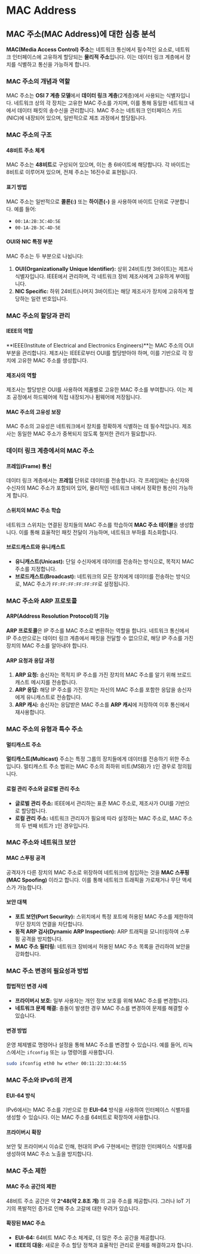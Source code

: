 # MAC Address

## MAC 주소(MAC Address)에 대한 심층 분석

**MAC(Media Access Control) 주소**는 네트워크 통신에서 필수적인 요소로, 네트워크 인터페이스에 고유하게 할당되는 **물리적 주소**입니다. 이는 데이터 링크 계층에서 장치를 식별하고 통신을 가능하게 합니다.&#x20;

### MAC 주소의 개념과 역할

MAC 주소는 **OSI 7 계층 모델**에서 **데이터 링크 계층**(2계층)에서 사용되는 식별자입니다. 네트워크 상의 각 장치는 고유한 MAC 주소를 가지며, 이를 통해 동일한 네트워크 내에서 데이터 패킷의 송수신을 관리합니다. MAC 주소는 네트워크 인터페이스 카드(NIC)에 내장되어 있으며, 일반적으로 제조 과정에서 할당됩니다.

### MAC 주소의 구조

#### 48비트 주소 체계

MAC 주소는 **48비트**로 구성되어 있으며, 이는 총 6바이트에 해당합니다. 각 바이트는 8비트로 이루어져 있으며, 전체 주소는 16진수로 표현됩니다.

#### 표기 방법

MAC 주소는 일반적으로 **콜론(:)** 또는 **하이픈(-)** 을 사용하여 바이트 단위로 구분합니다. 예를 들어:

* `00:1A:2B:3C:4D:5E`
* `00-1A-2B-3C-4D-5E`

#### OUI와 NIC 특정 부분

MAC 주소는 두 부분으로 나뉩니다:

1. **OUI(Organizationally Unique Identifier):** 상위 24비트(첫 3바이트)는 제조사 식별자입니다. IEEE에서 관리하며, 각 네트워크 장비 제조사에게 고유하게 부여됩니다.
2. **NIC Specific:** 하위 24비트(나머지 3바이트)는 해당 제조사가 장치에 고유하게 할당하는 일련 번호입니다.

### MAC 주소의 할당과 관리

#### IEEE의 역할

\*\*IEEE(Institute of Electrical and Electronics Engineers)\*\*는 MAC 주소의 OUI 부분을 관리합니다. 제조사는 IEEE로부터 OUI를 할당받아야 하며, 이를 기반으로 각 장치에 고유한 MAC 주소를 생성합니다.

#### 제조사의 역할

제조사는 할당받은 OUI를 사용하여 제품별로 고유한 MAC 주소를 부여합니다. 이는 제조 공정에서 하드웨어에 직접 내장되거나 펌웨어에 저장됩니다.

#### MAC 주소의 고유성 보장

MAC 주소의 고유성은 네트워크에서 장치를 정확하게 식별하는 데 필수적입니다. 제조사는 동일한 MAC 주소가 중복되지 않도록 철저한 관리가 필요합니다.

### 데이터 링크 계층에서의 MAC 주소

#### 프레임(Frame) 통신

데이터 링크 계층에서는 **프레임** 단위로 데이터를 전송합니다. 각 프레임에는 송신자와 수신자의 MAC 주소가 포함되어 있어, 물리적인 네트워크 내에서 정확한 통신이 가능하게 합니다.

#### 스위치의 MAC 주소 학습

네트워크 스위치는 연결된 장치들의 MAC 주소를 학습하여 **MAC 주소 테이블**을 생성합니다. 이를 통해 효율적인 패킷 전달이 가능하며, 네트워크 부하를 최소화합니다.

#### 브로드캐스트와 유니캐스트

* **유니캐스트(Unicast):** 단일 수신자에게 데이터를 전송하는 방식으로, 목적지 MAC 주소를 지정합니다.
* **브로드캐스트(Broadcast):** 네트워크의 모든 장치에게 데이터를 전송하는 방식으로, MAC 주소가 `FF:FF:FF:FF:FF:FF`로 설정됩니다.

### MAC 주소와 ARP 프로토콜

#### ARP(Address Resolution Protocol)의 기능

**ARP 프로토콜**은 IP 주소를 MAC 주소로 변환하는 역할을 합니다. 네트워크 통신에서 IP 주소만으로는 데이터 링크 계층에서 패킷을 전달할 수 없으므로, 해당 IP 주소를 가진 장치의 MAC 주소를 알아내야 합니다.

#### ARP 요청과 응답 과정

1. **ARP 요청:** 송신자는 목적지 IP 주소를 가진 장치의 MAC 주소를 알기 위해 브로드캐스트 메시지를 전송합니다.
2. **ARP 응답:** 해당 IP 주소를 가진 장치는 자신의 MAC 주소를 포함한 응답을 송신자에게 유니캐스트로 전송합니다.
3. **ARP 캐시:** 송신자는 응답받은 MAC 주소를 **ARP 캐시**에 저장하여 이후 통신에서 재사용합니다.

### MAC 주소의 유형과 특수 주소

#### 멀티캐스트 주소

**멀티캐스트(Multicast)** 주소는 특정 그룹의 장치들에게 데이터를 전송하기 위한 주소입니다. 멀티캐스트 주소 범위는 MAC 주소의 최하위 비트(MSB)가 `1`인 경우로 정의됩니다.

#### 로컬 관리 주소와 글로벌 관리 주소

* **글로벌 관리 주소:** IEEE에서 관리하는 표준 MAC 주소로, 제조사가 OUI를 기반으로 할당합니다.
* **로컬 관리 주소:** 네트워크 관리자가 필요에 따라 설정하는 MAC 주소로, MAC 주소의 두 번째 비트가 `1`인 경우입니다.

### MAC 주소와 네트워크 보안

#### MAC 스푸핑 공격

공격자가 다른 장치의 MAC 주소로 위장하여 네트워크에 침입하는 것을 **MAC 스푸핑(MAC Spoofing)** 이라고 합니다. 이를 통해 네트워크 트래픽을 가로채거나 무단 액세스가 가능합니다.

#### 보안 대책

* **포트 보안(Port Security):** 스위치에서 특정 포트에 허용된 MAC 주소를 제한하여 무단 장치의 연결을 차단합니다.
* **동적 ARP 검사(Dynamic ARP Inspection):** ARP 트래픽을 모니터링하여 스푸핑 공격을 방지합니다.
* **MAC 주소 필터링:** 네트워크 장비에서 허용된 MAC 주소 목록을 관리하여 보안을 강화합니다.

### MAC 주소 변경의 필요성과 방법

#### 합법적인 변경 사례

* **프라이버시 보호:** 일부 사용자는 개인 정보 보호를 위해 MAC 주소를 변경합니다.
* **네트워크 문제 해결:** 충돌이 발생한 경우 MAC 주소를 변경하여 문제를 해결할 수 있습니다.

#### 변경 방법

운영 체제별로 명령어나 설정을 통해 MAC 주소를 변경할 수 있습니다. 예를 들어, 리눅스에서는 `ifconfig` 또는 `ip` 명령어를 사용합니다.

```bash
sudo ifconfig eth0 hw ether 00:11:22:33:44:55
```

### MAC 주소와 IPv6의 관계

#### EUI-64 방식

IPv6에서는 MAC 주소를 기반으로 한 **EUI-64** 방식을 사용하여 인터페이스 식별자를 생성할 수 있습니다. 이는 MAC 주소를 64비트로 확장하여 사용합니다.

#### 프라이버시 확장

보안 및 프라이버시 이슈로 인해, 현대의 IPv6 구현에서는 랜덤한 인터페이스 식별자를 생성하여 MAC 주소 노출을 방지합니다.

### MAC 주소 제한

#### MAC 주소 공간의 제한

48비트 주소 공간은 약 **2^48(약 2.8조 개)** 의 고유 주소를 제공합니다. 그러나 IoT 기기의 폭발적인 증가로 인해 주소 고갈에 대한 우려가 있습니다.

#### 확장된 MAC 주소

* **EUI-64:** 64비트 MAC 주소 체계로, 더 많은 주소 공간을 제공합니다.
* **IEEE의 대응:** 새로운 주소 할당 정책과 효율적인 관리로 문제를 해결하고자 합니다.
